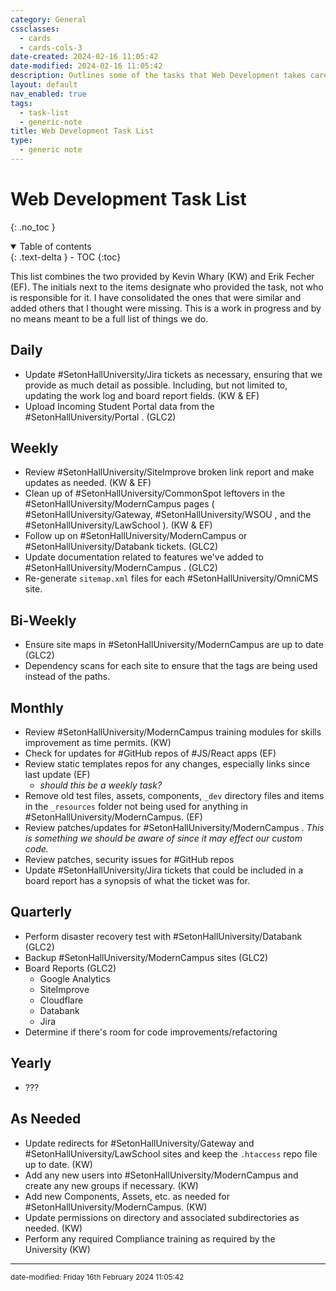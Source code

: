 ```yaml
---
category: General
cssclasses:
  - cards
  - cards-cols-3
date-created: 2024-02-16 11:05:42
date-modified: 2024-02-16 11:05:42
description: Outlines some of the tasks that Web Development takes care of regularly.
layout: default
nav_enabled: true
tags: 
  - task-list
  - generic-note
title: Web Development Task List
type:
  - generic note
---
```


# Web Development Task List

{: .no_toc }

<details open markdown="block">
  <summary>
    Table of contents
  </summary>
  {: .text-delta }
- TOC
{:toc}
</details>

This list combines the two provided by Kevin Whary (KW) and Erik Fecher (EF). The initials next to the items designate who provided the task, not who is responsible for it. I have consolidated the ones that were similar and added others that I thought were missing. This is a work in progress and by no means meant to be a full list of things we do.

## Daily

- Update #SetonHallUniversity/Jira tickets as necessary, ensuring that we provide as much detail as possible. Including, but not limited to, updating the work log and board report fields. (KW & EF)
- Upload Incoming Student Portal data from the #SetonHallUniversity/Portal . (GLC2)

## Weekly

- Review #SetonHallUniversity/SiteImprove broken link report and make updates as needed. (KW & EF)
- Clean up of #SetonHallUniversity/CommonSpot leftovers in the #SetonHallUniversity/ModernCampus pages ( #SetonHallUniversity/Gateway, #SetonHallUniversity/WSOU , and the #SetonHallUniversity/LawSchool ). (KW & EF)
- Follow up on #SetonHallUniversity/ModernCampus or #SetonHallUniversity/Databank tickets. (GLC2)
- Update documentation related to features we've added to #SetonHallUniversity/ModernCampus .  (GLC2)
- Re-generate `sitemap.xml` files for each #SetonHallUniversity/OmniCMS site.

## Bi-Weekly

- Ensure site maps in #SetonHallUniversity/ModernCampus are up to date (GLC2)
- Dependency scans for each site to ensure that the tags are being used instead of the paths. 

## Monthly

- Review #SetonHallUniversity/ModernCampus training modules for skills improvement as time permits. (KW)
- Check for updates for #GitHub repos of #JS/React apps (EF)
- Review static templates repos for any changes, especially links since last update (EF)
    - *should this be a weekly task?*
- Remove old test files, assets, components, `_dev` directory files and items in the `_resources` folder not being used for anything in #SetonHallUniversity/ModernCampus.  (EF)
- Review patches/updates for #SetonHallUniversity/ModernCampus . *This is something we should be aware of since it may effect our custom code.*
- Review patches, security issues for #GitHub repos
- Update #SetonHallUniversity/Jira tickets that could be included in a board report has a synopsis of what the ticket was for.

## Quarterly

- Perform disaster recovery test with #SetonHallUniversity/Databank  (GLC2)
- Backup #SetonHallUniversity/ModernCampus sites (GLC2) 
- Board Reports (GLC2)
    - Google Analytics
    - SiteImprove
    - Cloudflare
    - Databank
    - Jira
- Determine if there's room for code improvements/refactoring

## Yearly

- ???

## As Needed

- Update redirects for #SetonHallUniversity/Gateway and #SetonHallUniversity/LawSchool sites and keep the `.htaccess` repo file up to date. (KW)
- Add any new users into #SetonHallUniversity/ModernCampus and create any new groups if necessary. (KW) 
- Add new Components, Assets, etc. as needed for #SetonHallUniversity/ModernCampus. (KW)
- Update permissions on directory and associated subdirectories as needed. (KW)
- Perform any required Compliance training as required by the University (KW)


--- 

<small>
date-modified: Friday 16th February 2024 11:05:42
</small>
